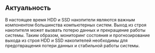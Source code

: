 ## Актуальность  

В настоящее время HDD и SSD накопители являются важным компонентом большинства компьютерных систем. Выход из строя накопителя может вызвать потерю данных и прекращение работы системы. Таким образом, мониторинг состояния и прогнозирование выхода из строя HDD и SSD накопителей необходимы для предотвращения потери данных и стабильной работы системы.